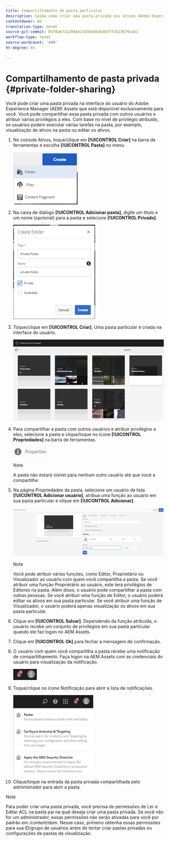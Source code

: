```yaml
---
title: Compartilhamento de pasta particular
description: Saiba como criar uma pasta privada nos ativos Adobe Experience Manager (AEM) e compartilhá-la com outros usuários e atribuir vários privilégios a eles.
contentOwner: AG
translation-type: tm+mt
source-git-commit: 0d70a672a2944e2c03b54beb3b5f734136792ab1
workflow-type: tm+mt
source-wordcount: '449'
ht-degree: 6%

---
```



# Compartilhamento de pasta privada {#private-folder-sharing}

Você pode criar uma pasta privada na interface do usuário do Adobe Experience Manager (AEM) Assets que está disponível exclusivamente para você. Você pode compartilhar essa pasta privada com outros usuários e atribuir vários privilégios a eles. Com base no nível de privilégio atribuído, os usuários podem executar várias tarefas na pasta, por exemplo, visualização de ativos na pasta ou editar os ativos.

1. No console Ativos, toque/clique em **[!UICONTROL Criar]** na barra de ferramentas e escolha **[!UICONTROL Pasta]** no menu.

   ![chlimage_1-411](assets/chlimage_1-411.png)

1. Na caixa de diálogo **[!UICONTROL Adicionar pasta]**, digite um título e um nome (opcional) para a pasta e selecione **[!UICONTROL Privado]**.

   ![chlimage_1-412](assets/chlimage_1-412.png)

1. Toque/clique em **[!UICONTROL Criar]**. Uma pasta particular é criada na interface do usuário.

   ![chlimage_1-413](assets/chlimage_1-413.png)

1. Para compartilhar a pasta com outros usuários e atribuir privilégios a eles, selecione a pasta e clique/toque no ícone **[!UICONTROL Propriedades]** na barra de ferramentas.

   ![chlimage_1-414](assets/chlimage_1-414.png)

   >[!NOTE]
   >
   >A pasta não estará visível para nenhum outro usuário até que você a compartilhe.

1. Na página Propriedades da pasta, selecione um usuário da lista **[!UICONTROL Adicionar usuário]**, atribua uma função ao usuário em sua pasta particular e clique em **[!UICONTROL Adicionar]**.

   ![chlimage_1-415](assets/chlimage_1-415.png)

   >[!NOTE]
   >
   >Você pode atribuir várias funções, como Editor, Proprietário ou Visualizador ao usuário com quem você compartilha a pasta. Se você atribuir uma função Proprietário ao usuário, este terá privilégios de Editores na pasta. Além disso, o usuário pode compartilhar a pasta com outras pessoas. Se você atribuir uma função de Editor, o usuário poderá editar os ativos em sua pasta particular. Se você atribuir uma função de Visualizador, o usuário poderá apenas visualização os ativos em sua pasta particular.

1. Clique em **[!UICONTROL Salvar]**. Dependendo da função atribuída, o usuário recebe um conjunto de privilégios em sua pasta particular quando ele faz logon no AEM Assets.
1. Clique em **[!UICONTROL Ok]** para fechar a mensagem de confirmação.
1. O usuário com quem você compartilha a pasta recebe uma notificação de compartilhamento. Faça logon na AEM Assets com as credenciais do usuário para visualização da notificação.

   ![chlimage_1-416](assets/chlimage_1-416.png)

1. Toque/clique no ícone Notificação para abrir a lista de notificações.

   ![chlimage_1-417](assets/chlimage_1-417.png)

1. Clique/toque na entrada da pasta privada compartilhada pelo administrador para abrir a pasta.

>[!NOTE]
>
>Para poder criar uma pasta privada, você precisa de permissões de Ler e Editar ACL na pasta pai na qual deseja criar uma pasta privada. Se você não for um administrador, essas permissões não serão ativadas para você por padrão em */content/dam*. Nesse caso, primeiro obtenha essas permissões para sua ID/grupo de usuários antes de tentar criar pastas privadas ou configurações de pastas de visualização.


